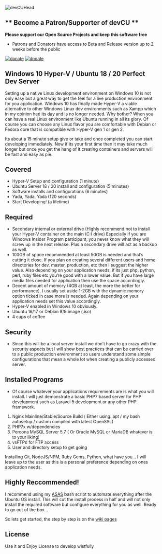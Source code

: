 ![devCUHead](https://www.devcu.net/mediasrc/github-banner.png?V=1.0)

## ** Become a Patron/Supporter of devCU **
	
**Please support our Open Source Projects and keep this software free**

- Patrons and Donators have access to Beta and Release version up to 2 weeks before the public

[![donate](https://www.devcu.net/mediasrc/patronize_devcu.png)](https://www.patreon.com/devcu/) [![donate](https://www.devcu.net/mediasrc/support_devcu.png?v=1)](https://www.devcu.com/clients/donations/)

## Windows 10 Hyper-V / Ubuntu 18 / 20 Perfect Dev Server

Setting up a native Linux development environment on Windows 10 is not only easy but a great way to get the feel for a live production environment for you application. Windows 10 has finally made Hyper-V a viable alternative to other Windows Linux dev environments such as Xampp which in my opinion had its day and is no longer needed. Why bother? When you can have a real Linux environment like Ubuntu running in all its glory. Of course you can choose any Linux flavor you are comfortable with Debian or Fedora core that is compatible with Hyper-V gen 1 or gen 2.

Its about a 15 minute setup give or take and once completed you can start developing immediately. Now if its your first time then it may take much longer but once you get the hang of it creating containers and servers will be fast and easy as pie.

## Covered

- Hyper-V Setup and configuration (1 minute)
- Ubuntu Server 18 / 20 install and configuration (5 minutes)
- Software installs and configurations (6 minutes)
- Yada, Yada, Yada (120 seconds)
- Start Developing! (a lifetime)

## Required

- Secondary internal or external drive (Highly recommend not to install your Hyper-V container on the main (C:) drive) Especially if you are Windows Insider Program participant, you never know what they will screw up in the next release. Plus a secondary drive will act as a backup as well.
- 100GB of space recommended at least 50GB is needed and that’s cutting it close. If you plan on creating several different users and home directories for dev, master, production, etc then I suggest the higher value. Also depending on your application needs, if its just php, python, perl, ruby files etc you’re good with a lower value. But if you have large media files needed for application then use the space accordingly.
- Decent amount of memory (4GB at least, the more the better for performance). I usually set aside 1-2GB with the dynamic memory option ticked in case more is needed. Again depending on your application needs set this value accordingly.
- Hyper-V enabled in Windows 10 obviously.
- Ubuntu 16/17 or Debian 8/9 image (.iso)
- 4 cups of coffee

## Security

- Since this will be a local server install we don’t have to go crazy with the security aspects but I will show best practices that can be carried over to a public production environment so users understand some simple configurations that mean a whole lot when creating a publicly accessed server.

## Installed Programs

- Of course whatever your applications requirements are is what you will install. I will just demonstrate a basic PHP7 based server for PHP development such as Laravel 5 development or any other PHP framework.

1. Nginx Mainline/Stable/Source Build ( Either using: apt / my bash autosetup / custom compiled with latest OpenSSL)
2. PHP7x w/dependencies
3. Percona MySQL Server 5.7 ( Or Oracle MySQL or MariaDB whatever is to your liking)
4. vsFTPd for FTP access
5. User and directory setup to get going

Installing Git, NodeJS/NPM, Ruby Gems, Python, what have you... I will leave up to the user as this is a personal preference depending on ones application needs.

## Highly Reccommended!

I recommend using my [ASAS](https://github.com/GaalexxC/ASAS) bash script to automate everything after the Ubuntu OS install. This will cut the install process in half and will not only install the required software but configure everything for you as well. Ready to go out of the box...

So lets get started, the step by step is on the [wiki pages](https://github.com/GaalexxC/Win-10-Hyper-V-Ubuntu-16.x-Perfect-Dev-Server/wiki/Getting-Started)

## License

Use it and Enjoy License to develop wistfully



